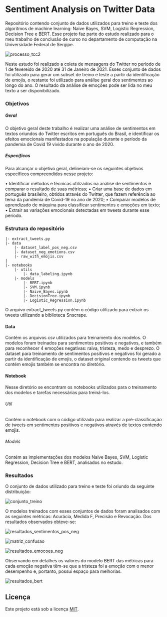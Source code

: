 # Sentiment Analysis on Twitter Data

Repositório contendo conjunto de dados utilizados para treino e teste dos algoritmos de machine learning: Naive Bayes, SVM, Logistic Regression, Decision Tree e BERT. Esse projeto faz parte do estudo realizado para o meu trabalho de conclusâo de curso no departamento de computação na Universidade Federal de Sergipe.

![processo_tcc2](https://user-images.githubusercontent.com/16944803/126362681-c21d779f-f506-40bc-89eb-6b26619a108e.png)

Neste estudo foi realizado a coleta de mensagens do Twitter no período de 1 de fevereido de 2020 até 31 de Janeiro de 2021. Esses conjunto de dados foi utilizado para gerar um subset de treino e teste a partir da identificação de emojis, o restante foi utilizado para análise geral dos sentimentos ao longo do ano. O resultado da análise de emoções pode ser lida no meu texto a ser disponibilizado.

### Objetivos

##### Geral
O objetivo geral deste trabalho é realizar uma análise de sentimentos em textos oriundos
do Twitter escritos em português do Brasil, e identificar os efeitos emocionais manifestados na
população durante o período da pandemia de Covid 19 vivido durante o ano de 2020.

##### Específicos
Para alcançar o objetivo geral, delineiam-se os seguintes objetivos específicos compreendidos nesse projeto:

• Identificar métodos e técnicas utilizados na análise de sentimentos e comparar o resultado
de suas métricas;
• Criar uma base de dados em português brasileiro, obtidos através do Twitter, que fazem
referência ao tema da pandemia de Covid-19 no ano de 2020;
• Comparar modelos de aprendizado de máquina para classificar sentimentos e emoções em
texto;
• Extrair as variações emocionais detectadas em tweets durante esse período.

### Estrutura do repositório

```
|- extract_tweets.py
|- data
    |- dataset_label_pos_neg.csv
    |- dataset_neg_emotions.csv
    |- raw_with_emojis.csv
|
|- notebooks
    |- utils
        |- data_labeling.ipynb 
    |- models  
        |- BERT.ipynb
        |- SVM.ipynb
        |- Naive_Bayes.ipynb
        |- DecisionTree.ipynb
        |- Logistic_Regression.ipynb

```
O arquivo extract_tweets.py contém o código utilizado para extrair os tweets utilizando a biblioteca Snscrape.

#### Data

Contém os arquivos csv utilizados para treinamento dos modelos. O modelos foram treinados para sentimentos positivos e negativos, e também para reconhecer 4 emoções negativas: raiva, tristeza, medo e desprezo. O dataset para treinamento de sentimentos positivos e negativos foi gerado a partir da identificação de emojis, o dataset original contendo os tweets que contém emojis também se encontra no diretório.

#### Notebook

Nesse diretório se encontram os notebooks utilizados para o treinamento dos modelos e tarefas necessárias para treiná-los.

###### Util
Contém o notebook com o código utilizado para realizar a pré-classificação de tweets em sentimentos positivos e negativos através de textos contendo emojis.

###### Models
Contém as implementações dos modelos Naive Bayes, SVM, Logistic Regression, Decision Tree e BERT, analisados no estudo.

### Resultados

O conjunto de dados utilizado para treino e teste foi oriundo da seguinte distribuição:


![conjunto_treino](https://user-images.githubusercontent.com/16944803/126366017-57a083e9-c0e9-414d-b2ad-9462d0cb3774.png)

O modelos treinados com esses conjuntos de dados foram analisados com as seguintes métricas: Acurácia, Medida F, Precisão e Revocação. Dos resultados observados obteve-se:

![resultados_sentimentos_pos_neg](https://user-images.githubusercontent.com/16944803/126366033-ee288deb-7c0f-4912-a70f-61e1a63cebde.png)

![matriz_confusao](https://user-images.githubusercontent.com/16944803/126362672-1a7bfe70-4e7a-4b98-b322-c294862d408d.png)


![resultados_emocoes_neg](https://user-images.githubusercontent.com/16944803/126366030-4cb34995-ddb1-4887-b7e7-c7a790fbaabc.png)

Observando em detalhes os valores do modelo BERT das métricas para cada emoção negativa têm-se que a tristeza foi a emoção com o menor desempenho e, portanto, possui espaço para melhorias.

![resultados_bert](https://user-images.githubusercontent.com/16944803/126366023-0dc9cb3a-4934-4f30-a5c9-7a54a5998b21.png)


## Licença
Este projeto está sob a licença [MIT](https://choosealicense.com/licenses/mit/).
